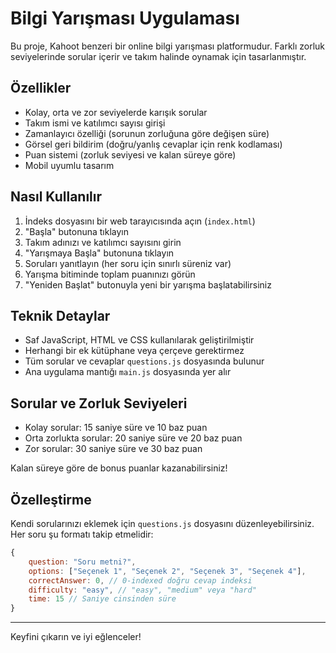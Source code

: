 # Bilgi Yarışması Uygulaması

Bu proje, Kahoot benzeri bir online bilgi yarışması platformudur. Farklı zorluk seviyelerinde sorular içerir ve takım halinde oynamak için tasarlanmıştır.

## Özellikler

- Kolay, orta ve zor seviyelerde karışık sorular
- Takım ismi ve katılımcı sayısı girişi
- Zamanlayıcı özelliği (sorunun zorluğuna göre değişen süre)
- Görsel geri bildirim (doğru/yanlış cevaplar için renk kodlaması)
- Puan sistemi (zorluk seviyesi ve kalan süreye göre)
- Mobil uyumlu tasarım

## Nasıl Kullanılır

1. İndeks dosyasını bir web tarayıcısında açın (`index.html`)
2. "Başla" butonuna tıklayın
3. Takım adınızı ve katılımcı sayısını girin
4. "Yarışmaya Başla" butonuna tıklayın
5. Soruları yanıtlayın (her soru için sınırlı süreniz var)
6. Yarışma bitiminde toplam puanınızı görün
7. "Yeniden Başlat" butonuyla yeni bir yarışma başlatabilirsiniz

## Teknik Detaylar

- Saf JavaScript, HTML ve CSS kullanılarak geliştirilmiştir
- Herhangi bir ek kütüphane veya çerçeve gerektirmez
- Tüm sorular ve cevaplar `questions.js` dosyasında bulunur
- Ana uygulama mantığı `main.js` dosyasında yer alır

## Sorular ve Zorluk Seviyeleri

- Kolay sorular: 15 saniye süre ve 10 baz puan
- Orta zorlukta sorular: 20 saniye süre ve 20 baz puan
- Zor sorular: 30 saniye süre ve 30 baz puan

Kalan süreye göre de bonus puanlar kazanabilirsiniz!

## Özelleştirme

Kendi sorularınızı eklemek için `questions.js` dosyasını düzenleyebilirsiniz. Her soru şu formatı takip etmelidir:

```javascript
{
    question: "Soru metni?",
    options: ["Seçenek 1", "Seçenek 2", "Seçenek 3", "Seçenek 4"],
    correctAnswer: 0, // 0-indexed doğru cevap indeksi
    difficulty: "easy", // "easy", "medium" veya "hard"
    time: 15 // Saniye cinsinden süre
}
```

---

Keyfini çıkarın ve iyi eğlenceler! 